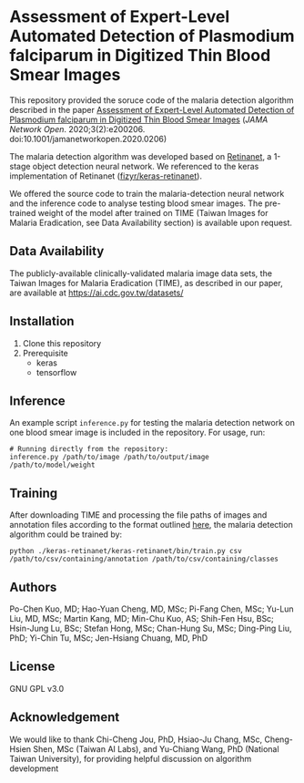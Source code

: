 # Assessment of Expert-Level Automated Detection of Plasmodium falciparum in Digitized Thin Blood Smear Images
This repository provided the soruce code of the malaria detection algorithm described in the paper [Assessment of Expert-Level Automated Detection of Plasmodium falciparum in Digitized Thin Blood Smear Images]() (*JAMA Network Open*. 2020;3(2):e200206. doi:10.1001/jamanetworkopen.2020.0206)

The malaria detection algorithm was developed based on [Retinanet](https://arxiv.org/abs/1708.02002), a 1-stage object detection neural network. We referenced to the keras implementation of Retinanet ([fizyr/keras-retinanet](https://github.com/fizyr/keras-retinanet)).

We offered the source code to train the malaria-detection neural network and the inference code to analyse testing blood smear images. The pre-trained weight of the model after trained on TIME (Taiwan Images for Malaria Eradication, see Data Availability section) is available upon request.


## Data Availability
The publicly-available clinically-validated malaria image data sets, the Taiwan Images for Malaria Eradication (TIME), as described in our paper, are available at https://ai.cdc.gov.tw/datasets/


## Installation
1. Clone this repository
2. Prerequisite
   - keras
   - tensorflow


## Inference
An example script `inference.py` for testing the malaria detection network on one blood smear image is included in the repository. For usage, run:
```
# Running directly from the repository:
inference.py /path/to/image /path/to/output/image /path/to/model/weight
```


## Training
After downloading TIME and processing the file paths of images and annotation files according to the format outlined [here](https://github.com/fizyr/keras-retinanet#csv-datasets), the malaria detection algorithm could be trained by:
```
python ./keras-retinanet/keras-retinanet/bin/train.py csv /path/to/csv/containing/annotation /path/to/csv/containing/classes
```


## Authors
Po-Chen Kuo, MD; Hao-Yuan Cheng, MD, MSc; Pi-Fang Chen, MSc; Yu-Lun Liu, MD, MSc; Martin Kang, MD; Min-Chu Kuo, AS; Shih-Fen Hsu, BSc; Hsin-Jung Lu, BSc; Stefan Hong, MSc; Chan-Hung Su, MSc; Ding-Ping Liu, PhD; Yi-Chin Tu, MSc; Jen-Hsiang Chuang, MD, PhD


## License
GNU GPL v3.0


## Acknowledgement
We would like to thank Chi-Cheng Jou, PhD, Hsiao-Ju Chang, MSc, Cheng-Hsien Shen, MSc (Taiwan AI Labs), and Yu-Chiang Wang, PhD (National Taiwan University), for providing helpful discussion on algorithm development

